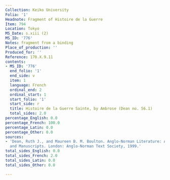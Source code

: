 ```yaml
---
Collection: Keiko University
Folia: '1'
Headnote: Fragment of Histoire de la Guerre
Item: 794
Location: Tokyo
MS_Date: s.xiii (2)
MS_ID: '776'
Notes: fragment from a binding
Place_of_production: ''
Produced_for: ''
Reference: 170.X.9.11
contents:
- MS_ID: '776'
  end_folio: '1'
  end_side: v
  item: 1
  language: French
  ordinal_end: 2
  ordinal_start: 1
  start_folio: '1'
  start_side: r
  title: Histoire de la Guerre Sainte, by Ambrose (Dean no. 56.1)
  total_sides: 2.0
percentage_English: 0.0
percentage_French: 100.0
percentage_Latin: 0.0
percentage_Other: 0.0
sources:
- 'Dean, Ruth J., and Maureen B. M. Boulton. Anglo-Norman Literature: A Guide to Texts
  and Manuscripts. London: Anglo-Norman Text Society, 1999.'
total_sides_English: 0.0
total_sides_French: 2.0
total_sides_Latin: 0.0
total_sides_Other: 0.0

---
```

